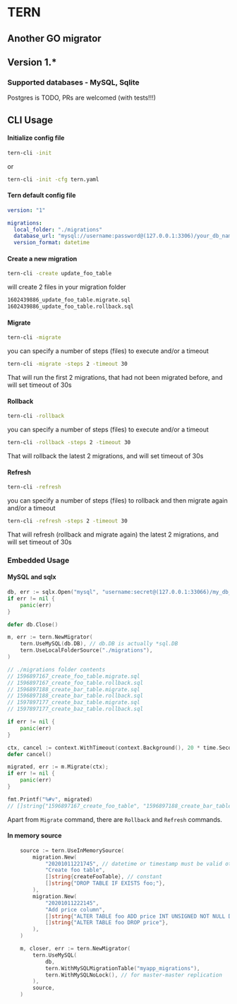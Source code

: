 # TERN
## Another GO migrator

## Version 1.*

### Supported databases - MySQL, Sqlite
Postgres is TODO, PRs are welcomed (with tests!!!)

## CLI Usage
#### Initialize config file
```bash
tern-cli -init
```
or
```bash
tern-cli -init -cfg tern.yaml
```

#### Tern default config file
```yaml
version: "1"

migrations:
  local_folder: "./migrations"
  database_url: "mysql://username:password@(127.0.0.1:3306)/your_db_name?parseTime=true"
  version_format: datetime
```

#### Create a new migration
```bash
tern-cli -create update_foo_table
```

will create 2 files in your migration folder
```bash
1602439886_update_foo_table.migrate.sql
1602439886_update_foo_table.rollback.sql
```

#### Migrate
```bash
tern-cli -migrate
```
you can specify a number of steps (files) to execute and/or a timeout
```bash
tern-cli -migrate -steps 2 -timeout 30
```
That will run the first 2 migrations, that had not been migrated before, and will set timeout of 30s 


#### Rollback
```bash
tern-cli -rollback
```
you can specify a number of steps (files) to execute and/or a timeout
```bash
tern-cli -rollback -steps 2 -timeout 30
```
That will rollback the latest 2 migrations, and will set timeout of 30s

#### Refresh
```bash
tern-cli -refresh
```
you can specify a number of steps (files) to rollback and then migrate again and/or a timeout
```bash
tern-cli -refresh -steps 2 -timeout 30
```
That will refresh (rollback and migrate again) the latest 2 migrations, and will set timeout of 30s

### Embedded Usage
#### MySQL and sqlx

```go
db, err := sqlx.Open("mysql", "username:secret@(127.0.0.1:33066)/my_db_name?parseTime=true")
if err != nil {
    panic(err)
}

defer db.Close()

m, err := tern.NewMigrator(
    tern.UseMySQL(db.DB), // db.DB is actually *sql.DB
    tern.UseLocalFolderSource("./migrations"),
)

// ./migrations folder contents
// 1596897167_create_foo_table.migrate.sql
// 1596897167_create_foo_table.rollback.sql
// 1596897188_create_bar_table.migrate.sql
// 1596897188_create_bar_table.rollback.sql
// 1597897177_create_baz_table.migrate.sql
// 1597897177_create_baz_table.rollback.sql

if err != nil {
    panic(err)
}

ctx, cancel := context.WithTimeout(context.Background(), 20 * time.Second)
defer cancel()

migrated, err := m.Migrate(ctx); 
if err != nil {
    panic(err)
}

fmt.Printf("%#v", migrated)
// []string{"1596897167_create_foo_table", "1596897188_create_bar_table", "1597897177_create_baz_table"}
```

Apart from `Migrate` command, there are `Rollback` and `Refresh` commands.

#### In memory source
```go
    source := tern.UseInMemorySource(
		migration.New(
			"20201011221745", // datetime or timestamp must be valid otherwise New panics
			"Create foo table",
			[]string{createFooTable}, // constant
			[]string{"DROP TABLE IF EXISTS foo;"},
		),
		migration.New(
			"20201011222145",
			"Add price column",
			[]string{"ALTER TABLE foo ADD price INT UNSIGNED NOT NULL DEFAULT 0"},
			[]string{"ALTER TABLE foo DROP price"},
		),
	)

	m, closer, err := tern.NewMigrator(
		tern.UseMySQL(
			db,
			tern.WithMySQLMigrationTable("myapp_migrations"),
			tern.WithMySQLNoLock(), // for master-master replication
		),
		source,
	)
```